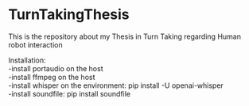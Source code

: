 # TurnTakingThesis
This is the repository about my Thesis in Turn Taking regarding Human robot interaction

Installation: <br>
-install portaudio on the host <br>
-install ffmpeg on the host <br>
-install whisper on the environment: pip install -U openai-whisper <br>
-install soundfile: pip install soundfile